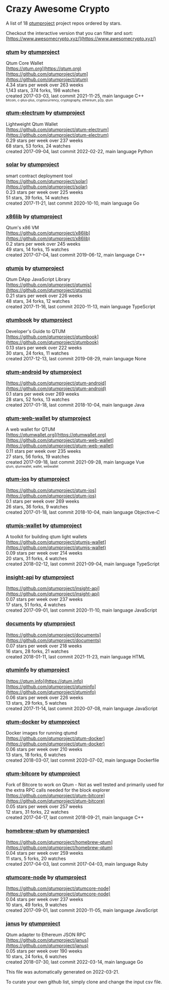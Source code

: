 # Crazy Awesome Crypto
A list of 18 [qtumproject](https://github.com/qtumproject) project repos ordered by stars.  

Checkout the interactive version that you can filter and sort: 
[https://www.awesomecrypto.xyz/](https://www.awesomecrypto.xyz/)  


### [qtum](https://github.com/qtumproject/qtum) by [qtumproject](https://github.com/qtumproject)  
Qtum Core Wallet  
[https://qtum.org](https://qtum.org)  
[https://github.com/qtumproject/qtum](https://github.com/qtumproject/qtum)  
4.34 stars per week over 263 weeks  
1,143 stars, 374 forks, 198 watches  
created 2017-03-03, last commit 2021-11-25, main language C++  
<sub><sup>bitcoin, c-plus-plus, cryptocurrency, cryptography, ethereum, p2p, qtum</sup></sub>


### [qtum-electrum](https://github.com/qtumproject/qtum-electrum) by [qtumproject](https://github.com/qtumproject)  
Lightweight Qtum Wallet  
[https://github.com/qtumproject/qtum-electrum](https://github.com/qtumproject/qtum-electrum)  
0.29 stars per week over 237 weeks  
68 stars, 53 forks, 24 watches  
created 2017-09-04, last commit 2022-02-22, main language Python  


### [solar](https://github.com/qtumproject/solar) by [qtumproject](https://github.com/qtumproject)  
smart contract deployment tool  
[https://github.com/qtumproject/solar](https://github.com/qtumproject/solar)  
0.23 stars per week over 225 weeks  
51 stars, 39 forks, 14 watches  
created 2017-11-21, last commit 2020-10-10, main language Go  


### [x86lib](https://github.com/qtumproject/x86lib) by [qtumproject](https://github.com/qtumproject)  
Qtum's x86 VM  
[https://github.com/qtumproject/x86lib](https://github.com/qtumproject/x86lib)  
0.2 stars per week over 245 weeks  
49 stars, 14 forks, 15 watches  
created 2017-07-04, last commit 2019-06-12, main language C++  


### [qtumjs](https://github.com/qtumproject/qtumjs) by [qtumproject](https://github.com/qtumproject)  
Qtum DApp JavaScript Library  
[https://github.com/qtumproject/qtumjs](https://github.com/qtumproject/qtumjs)  
0.21 stars per week over 226 weeks  
48 stars, 34 forks, 12 watches  
created 2017-11-16, last commit 2020-11-13, main language TypeScript  


### [qtumbook](https://github.com/qtumproject/qtumbook) by [qtumproject](https://github.com/qtumproject)  
Developer's Guide to QTUM  
[https://github.com/qtumproject/qtumbook](https://github.com/qtumproject/qtumbook)  
0.13 stars per week over 222 weeks  
30 stars, 24 forks, 11 watches  
created 2017-12-13, last commit 2019-08-29, main language None  


### [qtum-android](https://github.com/qtumproject/qtum-android) by [qtumproject](https://github.com/qtumproject)  
  
[https://github.com/qtumproject/qtum-android](https://github.com/qtumproject/qtum-android)  
0.1 stars per week over 269 weeks  
28 stars, 52 forks, 13 watches  
created 2017-01-18, last commit 2018-10-04, main language Java  


### [qtum-web-wallet](https://github.com/qtumproject/qtum-web-wallet) by [qtumproject](https://github.com/qtumproject)  
A web wallet for QTUM  
[https://qtumwallet.org](https://qtumwallet.org)  
[https://github.com/qtumproject/qtum-web-wallet](https://github.com/qtumproject/qtum-web-wallet)  
0.11 stars per week over 235 weeks  
27 stars, 56 forks, 19 watches  
created 2017-09-18, last commit 2021-09-28, main language Vue  
<sub><sup>qtum, qtumwallet, wallet, webwallet</sup></sub>


### [qtum-ios](https://github.com/qtumproject/qtum-ios) by [qtumproject](https://github.com/qtumproject)  
  
[https://github.com/qtumproject/qtum-ios](https://github.com/qtumproject/qtum-ios)  
0.1 stars per week over 269 weeks  
26 stars, 36 forks, 9 watches  
created 2017-01-18, last commit 2018-10-04, main language Objective-C  


### [qtumjs-wallet](https://github.com/qtumproject/qtumjs-wallet) by [qtumproject](https://github.com/qtumproject)  
A toolkit for building qtum light wallets  
[https://github.com/qtumproject/qtumjs-wallet](https://github.com/qtumproject/qtumjs-wallet)  
0.09 stars per week over 214 weeks  
20 stars, 31 forks, 4 watches  
created 2018-02-12, last commit 2021-09-04, main language TypeScript  


### [insight-api](https://github.com/qtumproject/insight-api) by [qtumproject](https://github.com/qtumproject)  
  
[https://github.com/qtumproject/insight-api](https://github.com/qtumproject/insight-api)  
0.07 stars per week over 237 weeks  
17 stars, 51 forks, 4 watches  
created 2017-09-01, last commit 2020-11-10, main language JavaScript  


### [documents](https://github.com/qtumproject/documents) by [qtumproject](https://github.com/qtumproject)  
  
[https://github.com/qtumproject/documents](https://github.com/qtumproject/documents)  
0.07 stars per week over 218 weeks  
16 stars, 28 forks, 21 watches  
created 2018-01-11, last commit 2021-11-23, main language HTML  


### [qtuminfo](https://github.com/qtumproject/qtuminfo) by [qtumproject](https://github.com/qtumproject)  
  
[https://qtum.info](https://qtum.info)  
[https://github.com/qtumproject/qtuminfo](https://github.com/qtumproject/qtuminfo)  
0.06 stars per week over 226 weeks  
13 stars, 29 forks, 5 watches  
created 2017-11-14, last commit 2020-07-08, main language JavaScript  


### [qtum-docker](https://github.com/qtumproject/qtum-docker) by [qtumproject](https://github.com/qtumproject)  
Docker images for running qtumd  
[https://github.com/qtumproject/qtum-docker](https://github.com/qtumproject/qtum-docker)  
0.06 stars per week over 210 weeks  
13 stars, 18 forks, 6 watches  
created 2018-03-07, last commit 2020-07-02, main language Dockerfile  


### [qtum-bitcore](https://github.com/qtumproject/qtum-bitcore) by [qtumproject](https://github.com/qtumproject)  
Fork of Bitcore to work on Qtum - Not as well tested and primarily used for the extra RPC calls needed for the block explorer  
[https://github.com/qtumproject/qtum-bitcore](https://github.com/qtumproject/qtum-bitcore)  
0.05 stars per week over 257 weeks  
12 stars, 31 forks, 22 watches  
created 2017-04-17, last commit 2018-09-21, main language C++  


### [homebrew-qtum](https://github.com/qtumproject/homebrew-qtum) by [qtumproject](https://github.com/qtumproject)  
  
[https://github.com/qtumproject/homebrew-qtum](https://github.com/qtumproject/homebrew-qtum)  
0.04 stars per week over 259 weeks  
11 stars, 5 forks, 20 watches  
created 2017-04-03, last commit 2017-04-03, main language Ruby  


### [qtumcore-node](https://github.com/qtumproject/qtumcore-node) by [qtumproject](https://github.com/qtumproject)  
  
[https://github.com/qtumproject/qtumcore-node](https://github.com/qtumproject/qtumcore-node)  
0.04 stars per week over 237 weeks  
10 stars, 49 forks, 9 watches  
created 2017-09-01, last commit 2020-11-05, main language JavaScript  


### [janus](https://github.com/qtumproject/janus) by [qtumproject](https://github.com/qtumproject)  
Qtum adapter to Ethereum JSON RPC  
[https://github.com/qtumproject/janus](https://github.com/qtumproject/janus)  
0.05 stars per week over 190 weeks  
10 stars, 24 forks, 6 watches  
created 2018-07-30, last commit 2022-03-14, main language Go  


This file was automatically generated on 2022-03-21.  

To curate your own github list, simply clone and change the input csv file.  